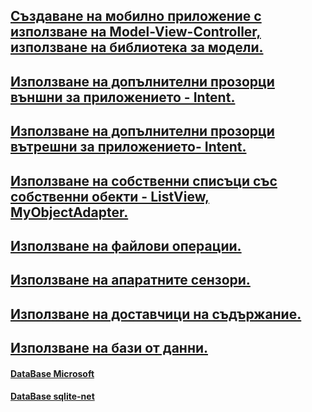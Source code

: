 ## [Създаване на мобилно приложение с използване на Model-View-Controller, използване на библиотека за модели.](https://github.com/vakovsky/Android/blob/main/csAndroid/arch/Doc1.pdf)
##  [Използване на допълнителни прозорци външни за приложението - Intent.](https://github.com/vakovsky/Android/blob/main/csAndroid/arch/Doc1.pdf)
##  [Използване на допълнителни прозорци вътрешни за приложението- Intent.](https://github.com/vakovsky/Android/blob/main/csAndroid/arch/Doc1.pdf)
##  [Използване на собственни списъци със собственни обекти - ListView, MyObjectAdapter.](https://github.com/vakovsky/Android/blob/main/csAndroid/arch/Doc1.pdf)
##  [Използване на файлови операции.](https://github.com/vakovsky/Android/blob/main/csAndroid/arch/Doc1.pdf)
##  [Използване на апаратните сензори.](https://github.com/vakovsky/Android/blob/main/csAndroid/arch/Doc1.pdf)
##  [Използване на доставчици на съдържание.](https://github.com/vakovsky/Android/blob/main/csAndroid/arch/Doc1.pdf)
##  [Използване на бази от данни.](https://github.com/vakovsky/Android/blob/main/csAndroid/arch/Doc1.pdf)
#### [DataBase Microsoft](https://learn.microsoft.com/en-us/xamarin/android/data-cloud/data-access/using-sqlite-orm)
#### [DataBase sqlite-net](https://github.com/praeclarum/sqlite-net)
